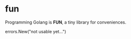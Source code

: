 # fun

Programming Golang is **FUN**, a tiny library for conveniences.

errors.New("not usable yet...")
